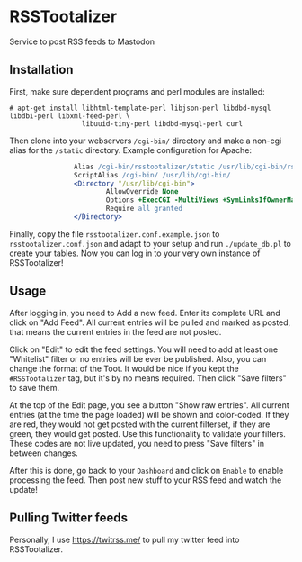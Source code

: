 # RSSTootalizer

Service to post RSS feeds to Mastodon

## Installation

First, make sure dependent programs and perl modules are installed:
```
# apt-get install libhtml-template-perl libjson-perl libdbd-mysql libdbi-perl libxml-feed-perl \
                  libuuid-tiny-perl libdbd-mysql-perl curl
```

Then clone into your webservers ``/cgi-bin/`` directory and make a non-cgi alias for the ``/static`` directory.
Example configuration for Apache:
``` apache
                Alias /cgi-bin/rsstootalizer/static /usr/lib/cgi-bin/rsstootalizer/static
                ScriptAlias /cgi-bin/ /usr/lib/cgi-bin/
                <Directory "/usr/lib/cgi-bin">
                        AllowOverride None
                        Options +ExecCGI -MultiViews +SymLinksIfOwnerMatch
                        Require all granted
                </Directory>
```

Finally, copy the file ``rsstootalizer.conf.example.json`` to ``rsstootalizer.conf.json`` and adapt to your setup and run ``./update_db.pl`` to create your tables.
Now you can log in to your very own instance of RSSTootalizer!

## Usage

After logging in, you need to Add a new feed. Enter its complete URL and click on "Add Feed". All current entries will be pulled and marked as posted, that means the current entries in the feed are not posted.

Click on "Edit" to edit the feed settings. You will need to add at least one "Whitelist" filter or no entries will be ever be published. Also, you can change the format of the Toot. It would be nice if you kept the ``#RSSTootalizer`` tag, but it's by no means required. Then click "Save filters" to save them.

At the top of the Edit page, you see a button "Show raw entries". All current entries (at the time the page loaded) will be shown and color-coded. If they are red, they would not get posted with the current filterset, if they are green, they would get posted. Use this functionality to validate your filters. These codes are not live updated, you need to press "Save filters" in between changes.

After this is done, go back to your ``Dashboard`` and click on ``Enable`` to enable processing the feed. Then post new stuff to your RSS feed and watch the update!


## Pulling Twitter feeds

Personally, I use https://twitrss.me/ to pull my twitter feed into RSSTootalizer.
